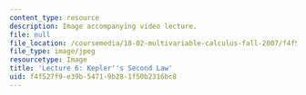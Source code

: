 ```yaml
---
content_type: resource
description: Image accompanying video lecture.
file: null
file_location: /coursemedia/18-02-multivariable-calculus-fall-2007/f4f527f9e39b54719b281f50b2316bc8_06.jpg
file_type: image/jpeg
resourcetype: Image
title: 'Lecture 6: Kepler''s Second Law'
uid: f4f527f9-e39b-5471-9b28-1f50b2316bc8
---
```


